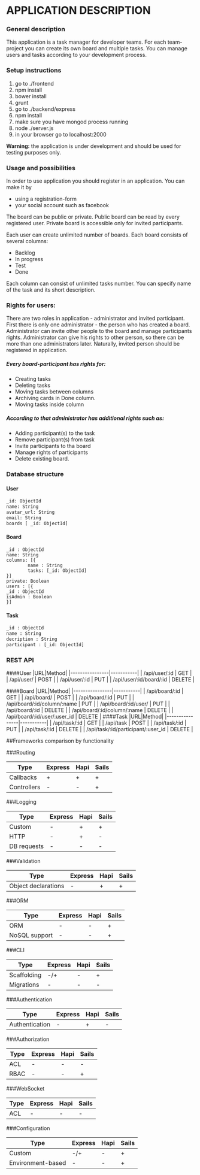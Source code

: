 # APPLICATION DESCRIPTION

### General description

This application is a task manager for developer teams. For each team-project you can create its own board and multiple tasks. You can manage users and tasks according to your development process.

### Setup instructions
1. go to ./frontend
1. npm install
1. bower install
1. grunt
1. go to ./backend/express
1. npm install
1. make sure you have mongod process running
1. node ./server.js
1. in your browser go to localhost:2000

**Warning:** the application is under development and should be used for testing purposes only.

### Usage and possibilities

In order to use application you should register in an application. You can make it by 
- using a registration-form
- your social account such as facebook


The board can be public or private. Public board can be read by every registered user. Private board is accessible only for invited participants.

Each user can create unlimited number of boards. Each board consists of several columns:
- Backlog 
- In progress
- Test
- Done
	
Each column can consist of unlimited tasks number. You can specify name of the task and its short description.
 

### Rights for users:

There are two roles in application - administrator and invited participant. First there is only one administrator - the person who has created a board. Administrator can invite other people to the board and manage participants rights. Administrator can give his rights to other person, so there can be more than one administrators later. Naturally, invited person should be registered in application.
 
##### Every board-participant has rights for:
- Creating tasks
- Deleting tasks
- Moving tasks between columns
- Archiving cards in Done column.
- Moving tasks inside column

##### According to that administrator has additional rights such as:
- Adding participant(s) to the task
- Remove participant(s) from task
- Invite participants to tha board
- Manage rights of participants
- Delete existing board.

### Database structure

#### User
```sh
_id: ObjectId
name: String
avatar_url: String
email: String
boards [ _id: ObjectId]
```
#### Board
```
_id : ObjectId
name: String
columns: [{
		name : String
		tasks: [_id: ObjectId]
}]
private: Boolean
users : [{
_id : ObjectId
isAdmin : Boolean
}]
```
#### Task
```sh
_id : ObjectId
name : String
decription : String
participant : [_id: ObjectId]
```
### REST API
####User
|URL|Method|
|----------------|-----------|
| /api/user/:id | GET |
| /api/user/ | POST |
| /api/user/:id | PUT |
| /api/user/:id/board/:id | DELETE |

####Board
|URL|Method|
|----------------|-----------|
| /api/board/:id | GET |
| /api/board/ | POST |
| /api/board/:id | PUT |
| /api/board/:id/column/:name | PUT |
| /api/board/:id/user/ | PUT |
| /api/board/:id | DELETE |
| /api/board/:id/column/:name | DELETE |
| /api/board/:id/user/:user_id | DELETE |
####Task
|URL|Method|
|----------------|-----------|
| /api/task/:id | GET |
| /api/task | POST |
| /api/task/:id | PUT |
| /api/task/:id | DELETE |
| /api/task/:id/participant/:user_id | DELETE |

##Frameworks comparison by functionality

###Routing

| Type | Express | Hapi | Sails |
|------|---------|------|-------|
| Callbacks| + | + |  + |   
| Controllers| - | - | + |

###Logging

| Type | Express | Hapi | Sails |
|------|---------|------|-------|
| Custom | - | + |  + |   
| HTTP | - | + | - |
| DB requests | - | - | - |


###Validation

| Type | Express | Hapi | Sails |
|------|---------|------|-------|
| Object declarations | - | + |  + |   


###ORM

| Type | Express | Hapi | Sails |
|------|---------|------|-------|
| ORM | - | - |  + |   
| NoSQL support | - | - |  + |   


###CLI

| Type | Express | Hapi | Sails |
|------|---------|------|-------|
| Scaffolding | -/+ | - |  + |   
| Migrations | - | - |  - |   


###Authentication

| Type | Express | Hapi | Sails |
|------|---------|------|-------|
| Authentication | - | + |  - |   


###Authorization

| Type | Express | Hapi | Sails |
|------|---------|------|-------|
| ACL | - | - |  - |   
| RBAC | - | - |  + |   


###WebSocket

| Type | Express | Hapi | Sails |
|------|---------|------|-------|
| ACL | - | - |  - |   

###Configuration

| Type | Express | Hapi | Sails |
|------|---------|------|-------|
| Custom | -/+ | - |  + |   
| Environment-based | - | - |  + |   



